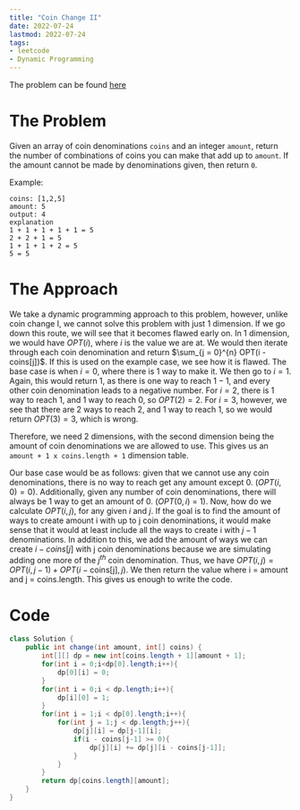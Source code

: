 ```yaml
---
title: "Coin Change II"
date: 2022-07-24
lastmod: 2022-07-24
tags:
- leetcode
- Dynamic Programming
---
```

The problem can be found [here](https://leetcode.com/problems/coin-change-2/)

# The Problem
Given an array of coin denominations `coins` and an integer `amount`, return the number of combinations of coins you can make that add up to `amount`. If the amount cannot be made by denominations given, then return `0`.

Example:
```
coins: [1,2,5]
amount: 5
output: 4
explanation
1 + 1 + 1 + 1 + 1 = 5
2 + 2 + 1 = 5
1 + 1 + 1 + 2 = 5
5 = 5
```

# The Approach
We take a dynamic programming approach to this problem, however, unlike coin change I, we cannot solve this problem with just 1 dimension. If we go down this route, we will see that it becomes flawed early on. 
In 1 dimension, we would have $OPT(i)$, where $i$ is the value we are at. We would then iterate through each coin denomination and return $\sum_{j = 0}^{n} OPT(i - coins[j])$. If this is used on the example case, we see how it is flawed. The base case is when $i = 0$, where there is 1 way to make it. We then go to $i = 1$. Again, this would return 1, as there is one way to reach $1 - 1$, and every other coin denomination leads to a negative number. For $i = 2$, there is 1 way to reach 1, and 1 way to reach 0, so $OPT(2) = 2$.  For $i = 3$, however, we see that there are 2 ways to reach 2, and 1 way to reach 1, so we would return $OPT(3) = 3$, which is wrong.

Therefore, we need 2 dimensions, with the second dimension being the amount of coin denominations we are allowed to use. This gives us an `amount + 1 x coins.length + 1` dimension table.

Our base case would be as follows: given that we cannot use any coin denominations, there is no way to reach get any amount except 0. ($OPT(i,0) = 0$). Additionally, given any number of coin denominations, there will always be 1 way to get an amount of 0. ($OPT(0,i)$ = 1). Now, how do we calculate $OPT(i,j)$, for any given $i$ and $j$. If the goal is to find the amount of ways to create amount i with up to j coin denominations, it would make sense that it would at least include all the ways to create i with $j-1$ denominations. In addition to this, we add the amount of ways we can create $i - coins[j]$ with j coin denominations because we are simulating adding one more of the $j^{th}$ coin denomination. Thus, we have $OPT(i,j) = OPT(i, j - 1) + OPT(i - \text{coins[j]},j)$. We then return the value where $\text{i = amount}$ and $\text{j = coins.length}$. This gives us enough to write the code.

# Code
``` java
class Solution {
    public int change(int amount, int[] coins) {
        int[][] dp = new int[coins.length + 1][amount + 1];
        for(int i = 0;i<dp[0].length;i++){
            dp[0][i] = 0;
        }
        for(int i = 0;i < dp.length;i++){
            dp[i][0] = 1;
        }
        for(int i = 1;i < dp[0].length;i++){
            for(int j = 1;j < dp.length;j++){
                dp[j][i] = dp[j-1][i];
                if(i - coins[j-1] >= 0){
                    dp[j][i] += dp[j][i - coins[j-1]];
                }
            }
        }
        return dp[coins.length][amount];
    }
}
```

